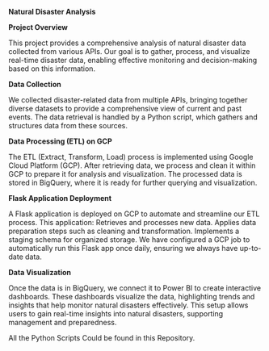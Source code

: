 **Natural Disaster Analysis**

**Project Overview**

This project provides a comprehensive analysis of natural disaster data collected from various APIs. Our goal is to gather, process, and visualize real-time disaster data, enabling effective monitoring and decision-making based on this information.

**Data Collection**

We collected disaster-related data from multiple APIs, bringing together diverse datasets to provide a comprehensive view of current and past events. The data retrieval is handled by a Python script, which gathers and structures data from these sources.

**Data Processing (ETL) on GCP**

The ETL (Extract, Transform, Load) process is implemented using Google Cloud Platform (GCP). After retrieving data, we process and clean it within GCP to prepare it for analysis and visualization. The processed data is stored in BigQuery, where it is ready for further querying and visualization.

**Flask Application Deployment**

A Flask application is deployed on GCP to automate and streamline our ETL process. This application:
Retrieves and processes new data.
Applies data preparation steps such as cleaning and transformation.
Implements a staging schema for organized storage.
We have configured a GCP job to automatically run this Flask app once daily, ensuring we always have up-to-date data.

**Data Visualization**

Once the data is in BigQuery, we connect it to Power BI to create interactive dashboards. These dashboards visualize the data, highlighting trends and insights that help monitor natural disasters effectively. This setup allows users to gain real-time insights into natural disasters, supporting management and preparedness.


All the Python Scripts Could be found in this Repository.
